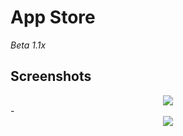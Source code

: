 # App Store
<i>Beta 1.1x</i>

## Screenshots
<div align="center"><img src="https://i.imgur.com/1K6zpXc.png"></div>
-
<div align="center"><img src="https://i.imgur.com/03JzDaY.png"></div>